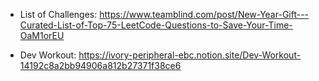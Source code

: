 * List of Challenges:
https://www.teamblind.com/post/New-Year-Gift---Curated-List-of-Top-75-LeetCode-Questions-to-Save-Your-Time-OaM1orEU


* Dev Workout:
https://ivory-peripheral-ebc.notion.site/Dev-Workout-14192c8a2bb94906a812b27371f38ce6
